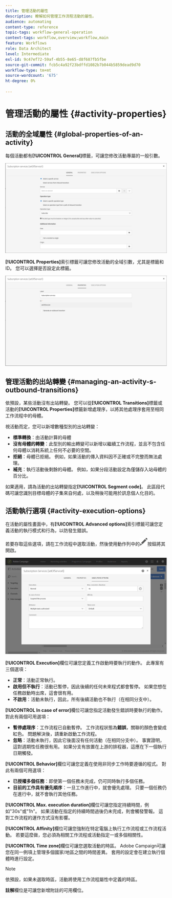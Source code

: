 ```yaml
---
title: 管理活動的屬性
description: 瞭解如何管理工作流程活動的屬性。
audience: automating
content-type: reference
topic-tags: workflow-general-operation
context-tags: workflow,overview;workflow,main
feature: Workflows
role: Data Architect
level: Intermediate
exl-id: 9c47ef72-59af-4b55-8e65-d8f687fb5fbe
source-git-commit: fcb5c4a92f23bdffd1082b7b044b5859dead9d70
workflow-type: tm+mt
source-wordcount: '675'
ht-degree: 0%

---
```


# 管理活動的屬性 {#activity-properties}

## 活動的全域屬性 {#global-properties-of-an-activity}

每個活動都有&#x200B;**[!UICONTROL General]**&#x200B;標籤，可讓您修改活動專屬的一般引數。

![](assets/activity-properties.png)

**[!UICONTROL Properties]**&#x200B;索引標籤可讓您修改活動的全域引數，尤其是標籤和ID。 您可以選擇是否設定此標籤。

![](assets/activity-properties2.png)

## 管理活動的出站轉變 {#managing-an-activity-s-outbound-transitions}

依預設，某些活動沒有出站轉變。 您可以從&#x200B;**[!UICONTROL Transitions]**&#x200B;標籤或活動的&#x200B;**[!UICONTROL Properties]**&#x200B;標籤新增處理序，以將其他處理序套用至相同工作流程中的母體。

視活動而定，您可以新增數種型別的出站轉變：

* **標準轉換**：由活動計算的母體
* **沒有母體的轉變**：此型別的輸出轉變可以新增以繼續工作流程，並且不包含任何母體以消耗系統上任何不必要的空間。
* **拒絕**：母體已拒絕。 例如，如果活動的傳入資料因不正確或不完整而無法處理。
* **補充**：執行活動後剩餘的母體。 例如，如果分段活動設定為僅儲存入站母體的百分比。

如果適用，請為活動的出站轉變指定&#x200B;**[!UICONTROL Segment code]**。 此區段代碼可讓您識別目標母體的子集來自何處，以及稍後可能用於訊息個人化目的。

## 活動執行選項 {#activity-execution-options}

在活動的屬性畫面中，有&#x200B;**[!UICONTROL Advanced options]**&#x200B;索引標籤可讓您定義活動的執行模式和行為，以防發生錯誤。

若要存取這些選項，請在工作流程中選取活動，然後使用動作列中的![](assets/edit_darkgrey-24px.png)按鈕將其開啟。

![](assets/wkf_advanced_parameters.png)

**[!UICONTROL Execution]**&#x200B;欄位可讓您定義工作啟動時要執行的動作。 此專案有三個選項：

* **正常**：活動正常執行。
* **啟用但不執行**：活動已暫停，因此後續的任何未來程式都會暫停。 如果您想在任務啟動時出席，這會很有用。
* **不啟用**：活動未執行，因此，所有後續活動也不執行（在相同分支中）。

**[!UICONTROL In case of error]**&#x200B;欄位可讓您指定活動發生錯誤時要執行的動作。 對此有兩個可用選項：

* **暫停處理序**：工作流程已自動暫停。 工作流程狀態為&#x200B;**錯誤**，關聯的顏色會變成紅色。 問題解決後，請重新啟動工作流程。
* **忽略**：活動未執行，因此它後面沒有任何活動（在相同分支中）。 事實證明，這對週期性任務很有用。 如果分支有放置在上游的排程器，這應在下一個執行日期觸發。

**[!UICONTROL Behavior]**&#x200B;欄位可讓您定義在使用非同步工作時要遵循的程式。 對此有兩個可用選項：

* **已授權多個任務**：即使第一個任務未完成，仍可同時執行多個任務。
* **目前的工作具有優先順序**：一旦工作進行中，就會優先處理。 只要一個任務仍在進行中，就不會執行其他任務。

**[!UICONTROL Max. execution duration]**&#x200B;欄位可讓您指定持續時間，例如&quot;30s&quot;或&quot;1h&quot;。 如果活動在指定的持續時間過後仍未完成，則會觸發警報。 這對工作流程的運作方式沒有影響。

**[!UICONTROL Affinity]**&#x200B;欄位可讓您強制在特定電腦上執行工作流程或工作流程活動。 若要這麼做，您必須為相關工作流程或活動指定一或多個相關性。

**[!UICONTROL Time zone]**&#x200B;欄位可讓您選取活動的時區。 Adobe Campaign可讓您在同一例項上管理多個國家/地區之間的時間差異。 套用的設定會在建立執行個體時進行設定。

>[!NOTE]
>
>依預設，如果未選取時區，活動將使用工作流程屬性中定義的時區。

**註解**&#x200B;欄位是可讓您新增附註的可用欄位。
